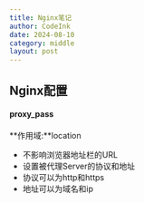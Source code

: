 ```yaml
---
title: Nginx笔记
author: CodeInk
date: 2024-08-10
category: middle
layout: post
---
```




## Nginx配置

#### proxy_pass

**作用域:**location

- 不影响浏览器地址栏的URL
- 设置被代理Server的协议和地址
- 协议可以为http和https
- 地址可以为域名和ip
